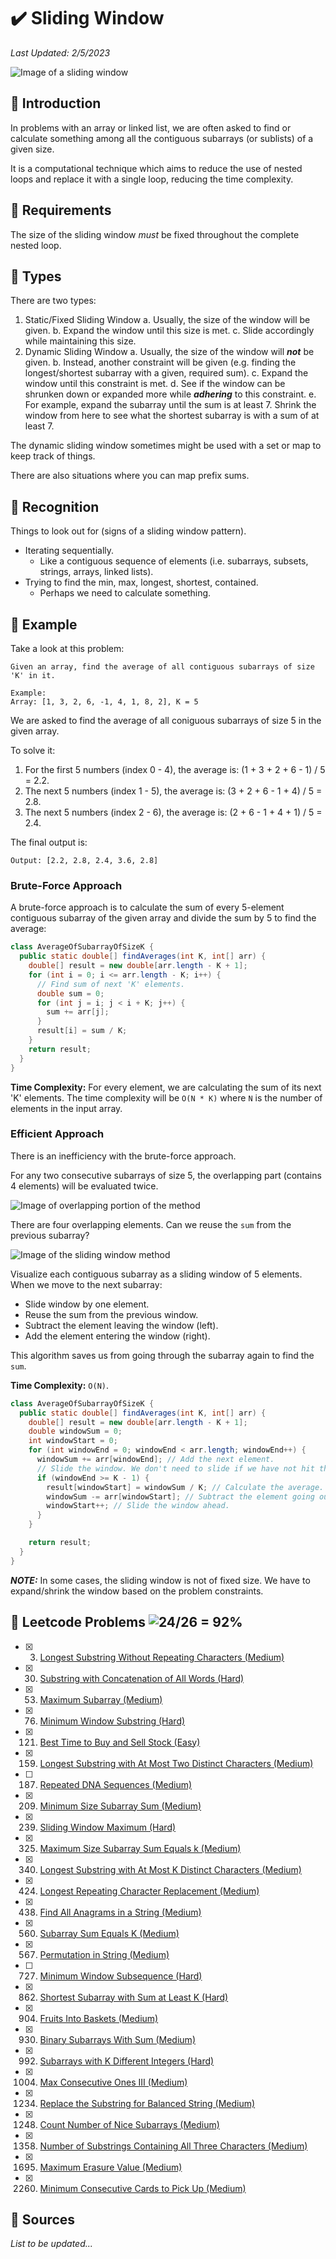 # :heavy_check_mark: Sliding Window
*Last Updated: 2/5/2023*

![Image of a sliding window](../images/patterns/sliding-window/sliding-window.png)

## :round_pushpin: Introduction
In problems with an array or linked list, we are often asked to find or calculate something among all the contiguous subarrays (or sublists) of a given size.

It is a computational technique which aims to reduce the use of nested loops and replace it with a single loop, reducing the time complexity.

## :round_pushpin: Requirements
The size of the sliding window *must* be fixed throughout the complete nested loop.

## :round_pushpin: Types
There are two types:
1. Static/Fixed Sliding Window
  a. Usually, the size of the window will be given.
  b. Expand the window until this size is met.
  c. Slide accordingly while maintaining this size.
2. Dynamic Sliding Window
  a. Usually, the size of the window will ***not*** be given.
  b. Instead, another constraint will be given (e.g. finding the longest/shortest subarray with a given, required sum).
  c. Expand the window until this constraint is met.
  d. See if the window can be shrunken down or expanded more while ***adhering*** to this constraint.
  e. For example, expand the subarray until the sum is at least 7. Shrink the window from here to see what the shortest subarray is with a sum of at least 7.

The dynamic sliding window sometimes might be used with a set or map to keep track of things.

There are also situations where you can map prefix sums.

## :round_pushpin: Recognition
Things to look out for (signs of a sliding window pattern).
- Iterating sequentially.
  - Like a contiguous sequence of elements (i.e. subarrays, subsets, strings, arrays, linked lists).
- Trying to find the min, max, longest, shortest, contained.
  - Perhaps we need to calculate something.

## :round_pushpin: Example
Take a look at this problem:
```
Given an array, find the average of all contiguous subarrays of size 'K' in it.

Example:
Array: [1, 3, 2, 6, -1, 4, 1, 8, 2], K = 5
```

We are asked to find the average of all coniguous subarrays of size 5 in the given array.

To solve it:
1. For the first 5 numbers (index 0 - 4), the average is: (1 + 3 + 2 + 6 - 1) / 5 = 2.2.
2. The next 5 numbers (index 1 - 5), the average is: (3 + 2 + 6 - 1 + 4) / 5 = 2.8.
3. The next 5 numbers (index 2 - 6), the average is: (2 + 6 - 1 + 4 + 1) / 5 = 2.4.

The final output is:
```
Output: [2.2, 2.8, 2.4, 3.6, 2.8]
```

### Brute-Force Approach
A brute-force approach is to calculate the sum of every 5-element contiguous subarray of the given array and divide the sum by 5 to find the average:
```java
class AverageOfSubarrayOfSizeK {
  public static double[] findAverages(int K, int[] arr) {
    double[] result = new double[arr.length - K + 1];
    for (int i = 0; i <= arr.length - K; i++) {
      // Find sum of next 'K' elements.
      double sum = 0;
      for (int j = i; j < i + K; j++) {
        sum += arr[j];
      }
      result[i] = sum / K;
    }
    return result;
  }
}
```
**Time Complexity:** For every element, we are calculating the sum of its next 'K' elements. The time complexity will be `O(N * K)` where `N` is the number of elements in the input array.

### Efficient Approach
There is an inefficiency with the brute-force approach.

For any two consecutive subarrays of size 5, the overlapping part (contains 4 elements) will be evaluated twice.

![Image of overlapping portion of the method](../images/patterns/sliding-window/sliding-window-overlapping.png)

There are four overlapping elements. Can we reuse the `sum` from the previous subarray?

![Image of the sliding window method](../images/patterns/sliding-window/sliding-window-example.png)

Visualize each contiguous subarray as a sliding window of 5 elements. When we move to the next subarray:
- Slide window by one element.
- Reuse the sum from the previous window.
- Subtract the element leaving the window (left).
- Add the element entering the window (right).

This algorithm saves us from going through the subarray again to find the `sum`.

**Time Complexity:** `O(N)`.
```java
class AverageOfSubarrayOfSizeK {
  public static double[] findAverages(int K, int[] arr) {
    double[] result = new double[arr.length - K + 1];
    double windowSum = 0;
    int windowStart = 0;
    for (int windowEnd = 0; windowEnd < arr.length; windowEnd++) {
      windowSum += arr[windowEnd]; // Add the next element.
      // Slide the window. We don't need to slide if we have not hit the required window size of 'k'.
      if (windowEnd >= K - 1) {
        result[windowStart] = windowSum / K; // Calculate the average.
        windowSum -= arr[windowStart]; // Subtract the element going out.
        windowStart++; // Slide the window ahead.
      }
    }

    return result;
  }
}
```

***NOTE:*** In some cases, the sliding window is not of fixed size. We have to expand/shrink the window based on the problem constraints.

## :round_pushpin: Leetcode Problems ![24/26 = 92%](https://progress-bar.dev/92)

- [x] 3. [Longest Substring Without Repeating Characters (Medium)](https://leetcode.com/problems/longest-substring-without-repeating-characters/)
- [x] 30. [Substring with Concatenation of All Words (Hard)](https://leetcode.com/problems/substring-with-concatenation-of-all-words/)
- [x] 53. [Maximum Subarray (Medium)](https://leetcode.com/problems/maximum-subarray/)
- [x] 76. [Minimum Window Substring (Hard)](https://leetcode.com/problems/minimum-window-substring/)
- [x] 121. [Best Time to Buy and Sell Stock (Easy)](https://leetcode.com/problems/best-time-to-buy-and-sell-stock/)
- [x] 159. [Longest Substring with At Most Two Distinct Characters (Medium)](https://leetcode.com/problems/longest-substring-with-at-most-two-distinct-characters/)
- [ ] 187. [Repeated DNA Sequences (Medium)](https://leetcode.com/problems/repeated-dna-sequences/)
- [x] 209. [Minimum Size Subarray Sum (Medium)](https://leetcode.com/problems/minimum-size-subarray-sum/)
- [x] 239. [Sliding Window Maximum (Hard)](https://leetcode.com/problems/sliding-window-maximum/)
- [x] 325. [Maximum Size Subarray Sum Equals k (Medium)](https://leetcode.com/problems/maximum-size-subarray-sum-equals-k/)
- [x] 340. [Longest Substring with At Most K Distinct Characters (Medium)](https://leetcode.com/problems/longest-substring-with-at-most-k-distinct-characters/)
- [x] 424. [Longest Repeating Character Replacement (Medium)](https://leetcode.com/problems/longest-repeating-character-replacement/)
- [x] 438. [Find All Anagrams in a String (Medium)](https://leetcode.com/problems/find-all-anagrams-in-a-string/)
- [x] 560. [Subarray Sum Equals K (Medium)](https://leetcode.com/problems/subarray-sum-equals-k/)
- [x] 567. [Permutation in String (Medium)](https://leetcode.com/problems/permutation-in-string/)
- [ ] 727. [Minimum Window Subsequence (Hard)](https://leetcode.com/problems/minimum-window-subsequence/)
- [x] 862. [Shortest Subarray with Sum at Least K (Hard)](https://leetcode.com/problems/shortest-subarray-with-sum-at-least-k/description/)
- [x] 904. [Fruits Into Baskets (Medium)](https://leetcode.com/problems/fruit-into-baskets/)
- [x] 930. [Binary Subarrays With Sum (Medium)](https://leetcode.com/problems/binary-subarrays-with-sum/description/)
- [x] 992. [Subarrays with K Different Integers (Hard)](https://leetcode.com/problems/subarrays-with-k-different-integers/)
- [x] 1004. [Max Consecutive Ones III (Medium)](https://leetcode.com/problems/max-consecutive-ones-iii/description/)
- [x] 1234. [Replace the Substring for Balanced String (Medium)](https://leetcode.com/problems/replace-the-substring-for-balanced-string/description/)
- [x] 1248. [Count Number of Nice Subarrays (Medium)](https://leetcode.com/problems/count-number-of-nice-subarrays/description/)
- [x] 1358. [Number of Substrings Containing All Three Characters (Medium)](https://leetcode.com/problems/number-of-substrings-containing-all-three-characters/description/)
- [x] 1695. [Maximum Erasure Value (Medium)](https://leetcode.com/problems/maximum-erasure-value/)
- [x] 2260. [Minimum Consecutive Cards to Pick Up (Medium)](https://leetcode.com/problems/minimum-consecutive-cards-to-pick-up/)

## :round_pushpin: Sources
*List to be updated...*
